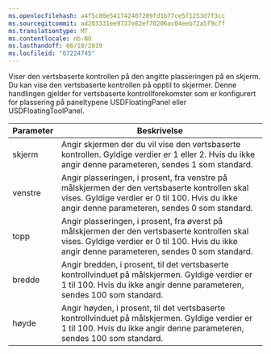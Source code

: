 ```yaml
---
ms.openlocfilehash: a4f5c80e541742407209fd1b77ce5f1253d7f3cc
ms.sourcegitcommit: ad203331ee9737e82ef70206ac04eeb72a5f9c7f
ms.translationtype: MT
ms.contentlocale: nb-NO
ms.lasthandoff: 06/18/2019
ms.locfileid: "67224745"
---
```

Viser den vertsbaserte kontrollen på den angitte plasseringen på en skjerm. Du kan vise den vertsbaserte kontrollen på opptil to skjermer. Denne handlingen gjelder for vertsbaserte kontrollforekomster som er konfigurert for plassering på paneltypene USDFloatingPanel eller USDFloatingToolPanel.  
  
|Parameter|Beskrivelse|  
|---------------|-----------------|  
|skjerm|Angir skjermen der du vil vise den vertsbaserte kontrollen. Gyldige verdier er 1 eller 2. Hvis du ikke angir denne parameteren, sendes 1 som standard.|  
|venstre|Angir plasseringen, i prosent, fra venstre på målskjermen der den vertsbaserte kontrollen skal vises. Gyldige verdier er 0 til 100. Hvis du ikke angir denne parameteren, sendes 0 som standard.|  
|topp|Angir plasseringen, i prosent, fra øverst på målskjermen der den vertsbaserte kontrollen skal vises. Gyldige verdier er 0 til 100. Hvis du ikke angir denne parameteren, sendes 0 som standard.|  
|bredde|Angir bredden, i prosent, til det vertsbaserte kontrollvinduet på målskjermen. Gyldige verdier er 1 til 100. Hvis du ikke angir denne parameteren, sendes 100 som standard.|  
|høyde|Angir høyden, i prosent, til det vertsbaserte kontrollvinduet på målskjermen. Gyldige verdier er 1 til 100. Hvis du ikke angir denne parameteren, sendes 100 som standard.|